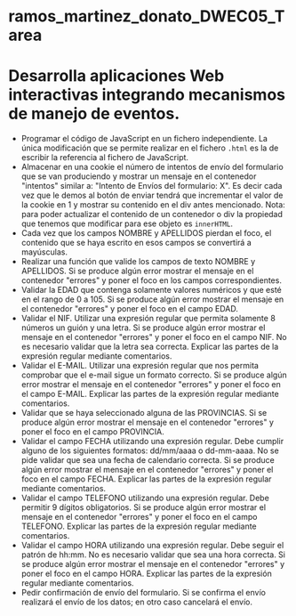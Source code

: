 # ramos_martinez_donato_DWEC05_Tarea

<h1>Desarrolla aplicaciones Web interactivas integrando mecanismos de manejo de eventos.</h1>
<ul>
<li>Programar el código de JavaScript en un fichero independiente. La única modificación que se permite realizar en el fichero <code>.html</code> es la de escribir la referencia al fichero de JavaScript.</li>
<li>Almacenar en una cookie el número de intentos de envío del formulario que se van produciendo y mostrar un mensaje en el contenedor "intentos" similar a: "Intento de Envíos del formulario: X". Es decir cada vez que le demos al botón de enviar tendrá que incrementar el valor de la cookie en 1 y mostrar su contenido en el div antes mencionado. Nota: para poder actualizar el contenido de un contenedor o div la propiedad que tenemos que modificar para ese objeto es <code>innerHTML</code>.</li>
<li>Cada vez que los campos NOMBRE y APELLIDOS pierdan el foco, el contenido que se haya escrito en esos campos se convertirá a mayúsculas.</li>
<li>Realizar una función que valide los campos de texto NOMBRE y APELLIDOS. Si se produce algún error mostrar el mensaje en el contenedor "errores" y poner el foco en los campos correspondientes.</li>
<li>Validar la EDAD que contenga solamente valores numéricos y que esté en el rango de 0 a 105. Si se produce algún error mostrar el mensaje en el contenedor "errores" y poner el foco en el campo EDAD.</li>
<li>Validar el NIF. Utilizar una expresión regular que permita solamente 8 números un guión y una letra. Si se produce algún error mostrar el mensaje en el contenedor "errores" y poner el foco en el campo NIF. No es necesario validar que la letra sea correcta. Explicar las partes de la expresión regular mediante comentarios.</li>
<li>Validar el E-MAIL. Utilizar una expresión regular que nos permita comprobar que el e-mail sigue un formato correcto. Si se produce algún error mostrar el mensaje en el contenedor "errores" y poner el foco en el campo E-MAIL. Explicar las partes de la expresión regular mediante comentarios.</li>
<li>Validar que se haya seleccionado alguna de las PROVINCIAS. Si se produce algún error mostrar el mensaje en el contenedor "errores" y poner el foco en el campo PROVINCIA.</li>
<li>Validar el campo FECHA utilizando una expresión regular. Debe cumplir alguno de los siguientes formatos: dd/mm/aaaa o dd-mm-aaaa. No se pide validar que sea una fecha de calendario correcta. Si se produce algún error mostrar el mensaje en el contenedor "errores" y poner el foco en el campo FECHA. Explicar las partes de la expresión regular mediante comentarios.</li>
<li>Validar el campo TELEFONO utilizando una expresión regular. Debe permitir 9 dígitos obligatorios. Si se produce algún error mostrar el mensaje en el contenedor "errores" y poner el foco en el campo TELEFONO. Explicar las partes de la expresión regular mediante comentarios.</li>
<li>Validar el campo HORA utilizando una expresión regular. Debe seguir el patrón de hh:mm. No es necesario validar que sea una hora correcta. Si se produce algún error mostrar el mensaje en el contenedor "errores" y poner el foco en el campo HORA. Explicar las partes de la expresión regular mediante comentarios.</li>
<li>Pedir confirmación de envío del formulario. Si se confirma el envío realizará el envío de los datos; en otro caso cancelará el envío.</li>
</ul>
